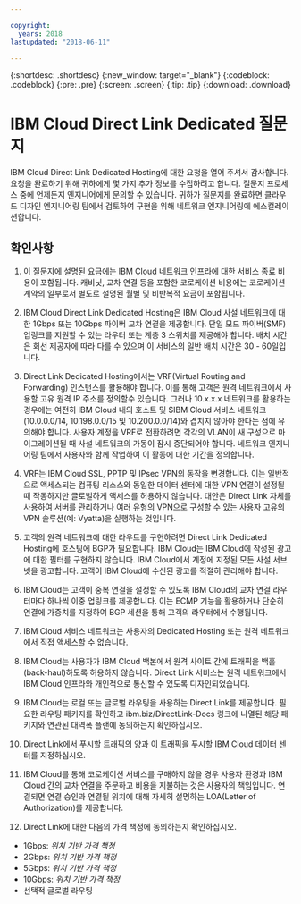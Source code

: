 ```yaml
---

copyright:
  years: 2018
lastupdated: "2018-06-11"

---
```


{:shortdesc: .shortdesc}
{:new_window: target="_blank"}
{:codeblock: .codeblock}
{:pre: .pre}
{:screen: .screen}
{:tip: .tip}
{:download: .download}

# IBM Cloud Direct Link Dedicated 질문지

IBM Cloud Direct Link Dedicated Hosting에 대한 요청을 열어 주셔서 감사합니다. 요청을 완료하기 위해 귀하에게 몇 가지 추가 정보를 수집하려고 합니다. 질문지 프로세스 중에 언제든지 엔지니어에게 문의할 수 있습니다. 귀하가 질문지를 완료하면 클라우드 디자인 엔지니어링 팀에서 검토하여 구현을 위해 네트워크 엔지니어링에 에스컬레이션합니다.

## 확인사항

1. 이 질문지에 설명된 요금에는 IBM Cloud 네트워크 인프라에 대한 서비스 종료 비용이 포함됩니다. 캐비닛, 교차 연결 등을 포함한 코로케이션 비용에는 코로케이션 계약의 일부로서 별도로 설명된 월별 및 비반복적 요금이 포함됩니다.

2. IBM Cloud Direct Link Dedicated Hosting은 IBM Cloud 사설 네트워크에 대한 1Gbps 또는 10Gbps 파이버 교차 연결을 제공합니다. 단일 모드 파이버(SMF) 업링크를 지원할 수 있는 라우터 또는 계층 3 스위치를 제공해야 합니다. 배치 시간은 회선 제공자에 따라 다를 수 있으며 이 서비스의 일반 배치 시간은 30 - 60일입니다.

3. Direct Link Dedicated Hosting에서는 VRF(Virtual Routing and Forwarding) 인스턴스를 활용해야 합니다. 이를 통해 고객은 원격 네트워크에서 사용할 고유 원격 IP 주소를 정의할수 있습니다. 그러나 10.x.x.x 네트워크를 활용하는 경우에는 여전히 IBM Cloud 내의 호스트 및 SIBM Cloud 서비스 네트워크(10.0.0.0/14, 10.198.0.0/15 및 10.200.0.0/14)와 겹치지 않아야 한다는 점에 유의해야 합니다. 사용자 계정을 VRF로 전환하려면 각각의 VLAN이 새 구성으로 마이그레이션될 때 사설 네트워크의 가동이 잠시 중단되어야 합니다. 네트워크 엔지니어링 팀에서 사용자와 함께 작업하여 이 활동에 대한 기간을 정의합니다.

4. VRF는 IBM Cloud SSL, PPTP 및 IPsec VPN의 동작을 변경합니다. 이는 일반적으로 액세스되는 컴퓨팅 리소스와 동일한 데이터 센터에 대한 VPN 연결이 설정될 때 작동하지만 글로벌하게 액세스를 허용하지 않습니다. 대안은 Direct Link 자체를 사용하여 서버를 관리하거나 여러 유형의 VPN으로 구성할 수 있는 사용자 고유의 VPN 솔루션(예: Vyatta)을 실행하는 것입니다.  

5. 고객의 원격 네트워크에 대한 라우트를 구현하려면 Direct Link Dedicated Hosting에 호스팅에 BGP가 필요합니다. IBM Cloud는 IBM Cloud에 작성된 광고에 대한 필터를 구현하지 않습니다. IBM Cloud에서 계정에 지정된 모든 사설 서브넷을 광고합니다. 고객이 IBM Cloud에 수신된 광고를 적절히 관리해야 합니다.

6. IBM Cloud는 고객이 중복 연결을 설정할 수 있도록 IBM Cloud의 교차 연결 라우터마다 하나씩 이중 업링크를 제공합니다. 이는 ECMP 기능을 활용하거나 단순히 연결에 가중치를 지정하여 BGP 세션을 통해 고객의 라우터에서 수행됩니다.

7. IBM Cloud 서비스 네트워크는 사용자의 Dedicated Hosting 또는 원격 네트워크에서 직접 액세스할 수 없습니다. 

8. IBM Cloud는 사용자가 IBM Cloud 백본에서 원격 사이트 간에 트래픽을 백홀(back-haul)하도록 허용하지 않습니다. Direct Link 서비스는 원격 네트워크에서 IBM Cloud 인프라와 개인적으로 통신할 수 있도록 디자인되었습니다.

9. IBM Cloud는 로컬 또는 글로벌 라우팅을 사용하는 Direct Link를 제공합니다. 필요한 라우팅 패키지를 확인하고 ibm.biz/DirectLink-Docs 링크에 나열된 해당 패키지와 연관된 대역폭 플랜에 동의하는지 확인하십시오.

10. Direct Link에서 푸시할 트래픽의 양과 이 트래픽을 푸시할 IBM Cloud 데이터 센터를 지정하십시오.

11. IBM Cloud를 통해 코로케이션 서비스를 구매하지 않을 경우 사용자 환경과 IBM Cloud 간의 교차 연결을 주문하고 비용을 지불하는 것은 사용자의 책임입니다. 연결되면 연결 승인과 연결될 위치에 대해 자세히 설명하는 LOA(Letter of Authorization)를 제공합니다.

12. Direct Link에 대한 다음의 가격 책정에 동의하는지 확인하십시오.
 * 1Gbps: _위치 기반 가격 책정_ 
* 2Gbps: _위치 기반 가격 책정_
* 5Gbps: _위치 기반 가격 책정_
* 10Gbps: _위치 기반 가격 책정_
* 선택적 글로벌 라우팅
